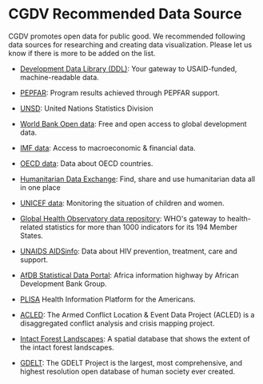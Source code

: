 # CGDV Recommended Data Source

CGDV promotes open data for public good. We recommended following data sources for researching and creating data visualization. Please let us know if there is more to be added on the list.

* [Development Data Library (DDL)](https://data.usaid.gov/): Your gateway to USAID-funded, machine-readable data.

* [PEPFAR](https://data.pepfar.gov/): Program results achieved through PEPFAR support.

* [UNSD](https://unstats.un.org/home/): United Nations Statistics Division

* [World Bank Open data](https://data.worldbank.org/): Free and open access to global development data.

* [IMF data](https://data.imf.org/): Access to macroeconomic & financial data.

* [OECD data](https://data.oecd.org/): Data about OECD countries.

* [Humanitarian Data Exchange](https://data.humdata.org/): Find, share and use humanitarian data all in one place

* [UNICEF data](https://data.unicef.org/): Monitoring the situation of children and women.

* [Global Health Observatory data repository](http://apps.who.int/gho/data/node.home): WHO's gateway to health-related statistics for more than 1000 indicators for its 194 Member States.

* [UNAIDS AIDSinfo](http://aidsinfo.unaids.org/): Data about HIV prevention, treatment, care and support. 

* [AfDB Statistical Data Portal](http://dataportal.opendataforafrica.org/): Africa information highway by African Development Bank Group.

* [PLISA](http://www.paho.org/data/index.php/en/) Health Information Platform for the Americans.

* [ACLED](https://www.acleddata.com/): The Armed Conflict Location & Event Data Project (ACLED) is a disaggregated conflict analysis and crisis mapping project.

* [Intact Forest Landscapes](http://www.intactforests.org/data.ifl.html): A spatial database that shows the extent of the intact forest landscapes.

* [GDELT](https://www.gdeltproject.org/data.html): The GDELT Project is the largest, most comprehensive, and highest resolution open database of human society ever created.